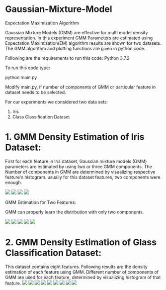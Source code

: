 # Gaussian-Mixture-Model
Expectation Maximization Algorithm

Gaussian Mixture Models (GMM) are effective for multi model density representation. In this experiment GMM Parameters are estimated using Expectation Maximization(EM) algorithm results are shown for two datasets. The GMM algorithm and plotting functions are given in python code.

Following are the requirements to run this code:
Python 3.7.2

To run this code type: 				

python main.py

Modify main.py, if number of components of GMM or particular feature in dataset needs to be selected.


For our experiments we considered two data sets:
 1. Iris
 2. Glass Classification Dataset
	
	
# 1. GMM Density Estimation of Iris Dataset:
First for each feature in Iris dataset, Gaussian mixture models (GMM) parameters are estimated by using two or three GMM components. The Number of components in GMM are determined by visualizing respective feature's histogram. usually for this dataset features, two components were enough.

![](Figures/Iris/Figure_1.png)
![](Figures/Iris/Figure_2.png)
![](Figures/Iris/Figure_3.png)
![](Figures/Iris/Figure_4.png)


GMM Estimation for Two Features:
 
GMM can properly learn the distribution with only two components.

![](Figures/Iris/Figure_11.png)
![](Figures/Iris/Figure_12.png)
![](Figures/Iris/Figure_13.png)
![](Figures/Iris/Figure_14.png)
![](Figures/Iris/Figure_15.png)

# 2. GMM Density Estimation of Glass Classification Dataset:
This dataset contains eight features. Following results are the density estimation of each feature using GMM. Different number of components of GMM are used for each feature, determined by visualizing histogram of that feature.
![](Figures/Glass/Figure_1.png)
![](Figures/Glass/Figure_2.png)
![](Figures/Glass/Figure_3.png)
![](Figures/Glass/Figure_4.png)
![](Figures/Glass/Figure_5.png)
![](Figures/Glass/Figure_6.png)
![](Figures/Glass/Figure_7.png)
![](Figures/Glass/Figure_8.png)
![](Figures/Glass/Figure_9.png)


